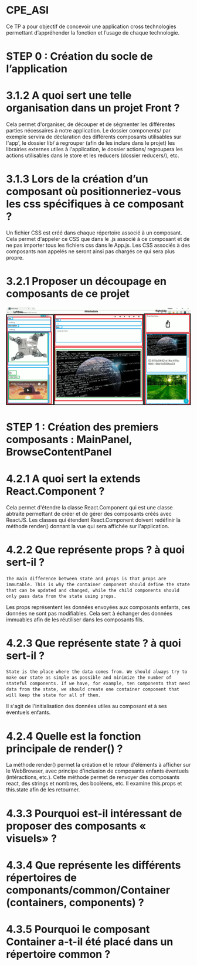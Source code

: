 # CPE_ASI
Ce TP a pour objectif de concevoir une application cross technologies permettant d’appréhender la fonction et l’usage de chaque technologie.
# STEP 0 : Création du socle de l’application
# 3.1.2 A quoi sert une telle organisation dans un projet Front ?
Cela permet d'organiser, de découper et de ségmenter les différentes parties nécessaires à notre application. Le dossier components/ par exemple servira de déclaration des différents composants utilisables sur l'app', le dossier lib/ à regrouper (afin de les inclure dans le projet) les librairies externes utiles à l'application, le dossier actions/ regroupera les actions utilisables dans le store et les reducers (dossier reducers/), etc.
# 3.1.3 Lors de la création d’un composant où positionneriez-vous les css spécifiques à ce composant ?
Un fichier CSS est créé dans chaque répertoire associé à un composant. Cela permet d'appeler ce CSS que dans le .js associé à ce composant et de ne pas importer tous les fichiers css dans le App.js. Les CSS associés à des composants non appelés ne seront ainsi pas chargés ce qui sera plus propre.
# 3.2.1 Proposer un découpage en composants de ce projet
![alt text](./src/assets/Projet_decoupage_en_composants.png)
# STEP 1 : Création des premiers composants : MainPanel, BrowseContentPanel
# 4.2.1 A quoi sert la extends React.Component ?
Cela permet d'étendre la classe React.Component qui est une classe abtraite permettant de créer et de gérer des composants créés avec ReactJS. Les classes qui étendent React.Component doivent redéfinir la méthode render() donnant la vue qui sera affichée sur l'application.
# 4.2.2 Que représente props ? à quoi sert-il ?
```
The main difference between state and props is that props are immutable. This is why the container component should define the state that can be updated and changed, while the child components should only pass data from the state using props.
```
Les props représentent les données envoyées aux composants enfants, ces données ne sont pas modifiables. Cela sert à échanger des données immuables afin de les réutiliser dans les composants fils.
# 4.2.3 Que représente state ? à quoi sert-il ?
```
State is the place where the data comes from. We should always try to make our state as simple as possible and minimize the number of stateful components. If we have, for example, ten components that need data from the state, we should create one container component that will keep the state for all of them.
```
 Il s'agit de l'initialisation des données utiles au composant et à ses éventuels enfants.
# 4.2.4 Quelle est la fonction principale de render() ?
La méthode render() permet la création et le retour d'éléments à afficher sur le WebBrowser, avec principe d'inclusion de composants enfants éventuels (intéractions, etc.). Cette méthode permet de renvoyer des composants react, des strings et nombres, des booléens, etc. Il examine this.props et this.state afin de les retourner.
# 4.3.3 Pourquoi est-il intéressant de proposer des composants « visuels» ?
# 4.3.4 Que représente les différents répertoires de componants/common/Container (containers, components) ?
# 4.3.5 Pourquoi le composant Container a-t-il été placé dans un répertoire common ?
